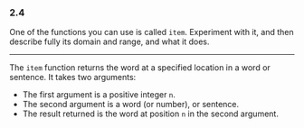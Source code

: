### 2.4
One of the functions you can use is called `item`. Experiment with it, and then describe fully its domain and range, and what it does.

***

The `item` function returns the word at a specified location in a word or sentence. It takes two arguments:

* The first argument is a positive integer `n`.
* The second argument is a word (or number), or sentence.
* The result returned is the word at position `n` in the second argument.